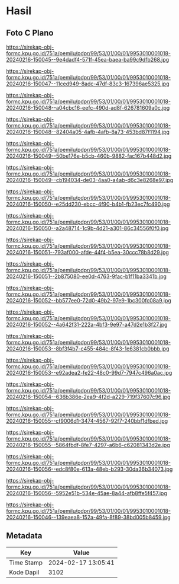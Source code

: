 # Hasil

## Foto C Plano

https://sirekap-obj-formc.kpu.go.id/751a/pemilu/pdpr/99/53/01/00/01/9953010001018-20240216-150045--9e4dadf4-571f-45ea-baea-ba99c9dfb268.jpg

https://sirekap-obj-formc.kpu.go.id/751a/pemilu/pdpr/99/53/01/00/01/9953010001018-20240216-150047--11ced949-8adc-47df-83c3-167396ae5325.jpg

https://sirekap-obj-formc.kpu.go.id/751a/pemilu/pdpr/99/53/01/00/01/9953010001018-20240216-150048--a04cbc16-eefc-490d-ad8f-626781609a0c.jpg

https://sirekap-obj-formc.kpu.go.id/751a/pemilu/pdpr/99/53/01/00/01/9953010001018-20240216-150048--82404a05-4afb-4afb-8a73-453bd87f1194.jpg

https://sirekap-obj-formc.kpu.go.id/751a/pemilu/pdpr/99/53/01/00/01/9953010001018-20240216-150049--50be176e-b5cb-460b-9882-fac167b448d2.jpg

https://sirekap-obj-formc.kpu.go.id/751a/pemilu/pdpr/99/53/01/00/01/9953010001018-20240216-150049--cb194034-de03-4aa0-a4ab-d6c3e8268e97.jpg

https://sirekap-obj-formc.kpu.go.id/751a/pemilu/pdpr/99/53/01/00/01/9953010001018-20240216-150050--e25dd230-ebcc-4f90-b4b1-fb23ec7fc490.jpg

https://sirekap-obj-formc.kpu.go.id/751a/pemilu/pdpr/99/53/01/00/01/9953010001018-20240216-150050--a2a48714-1c9b-4d21-a301-86c34556f0f0.jpg

https://sirekap-obj-formc.kpu.go.id/751a/pemilu/pdpr/99/53/01/00/01/9953010001018-20240216-150051--793af000-afde-44f4-b5ea-30ccc78b8d29.jpg

https://sirekap-obj-formc.kpu.go.id/751a/pemilu/pdpr/99/53/01/00/01/9953010001018-20240216-150051--2b875080-ee0d-4763-9fac-b1f11ba3341b.jpg

https://sirekap-obj-formc.kpu.go.id/751a/pemilu/pdpr/99/53/01/00/01/9953010001018-20240216-150052--bb577ee0-72d0-49b2-97e9-1bc300fc08a9.jpg

https://sirekap-obj-formc.kpu.go.id/751a/pemilu/pdpr/99/53/01/00/01/9953010001018-20240216-150052--4a642f31-222a-4bf3-9e97-a47d2e1b3f27.jpg

https://sirekap-obj-formc.kpu.go.id/751a/pemilu/pdpr/99/53/01/00/01/9953010001018-20240216-150053--8bf3f4b7-c455-484c-8f43-1e6381cb0bbb.jpg

https://sirekap-obj-formc.kpu.go.id/751a/pemilu/pdpr/99/53/01/00/01/9953010001018-20240216-150053--e92adea2-fe22-48c0-99d7-7947c496a0ac.jpg

https://sirekap-obj-formc.kpu.go.id/751a/pemilu/pdpr/99/53/01/00/01/9953010001018-20240216-150054--636b386e-2ea9-4f2d-a229-719f37607c96.jpg

https://sirekap-obj-formc.kpu.go.id/751a/pemilu/pdpr/99/53/01/00/01/9953010001018-20240216-150055--cf9006d1-3474-4567-92f7-240bbf1dfbed.jpg

https://sirekap-obj-formc.kpu.go.id/751a/pemilu/pdpr/99/53/01/00/01/9953010001018-20240216-150055--5864fbdf-8fe7-4297-a6b6-c62081343d2e.jpg

https://sirekap-obj-formc.kpu.go.id/751a/pemilu/pdpr/99/53/01/00/01/9953010001018-20240216-150056--edc8f80e-613a-48eb-b293-30da36b34073.jpg

https://sirekap-obj-formc.kpu.go.id/751a/pemilu/pdpr/99/53/01/00/01/9953010001018-20240216-150056--5952e51b-534e-45ae-8a44-afb8ffe5f457.jpg

https://sirekap-obj-formc.kpu.go.id/751a/pemilu/pdpr/99/53/01/00/01/9953010001018-20240216-150046--139eaea8-152a-49fa-8f89-38bd005b8459.jpg


## Metadata

| Key        | Value               |
| ---------- | ------------------- |
| Time Stamp | 2024-02-17 13:05:41 |
| Kode Dapil | 3102                |



